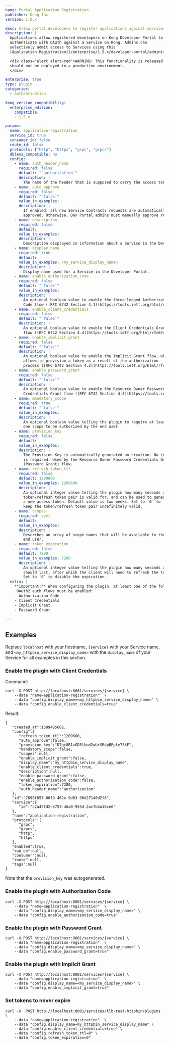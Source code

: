 ```yaml
---
name: Portal Application Registration
publisher: Kong Inc.
version: 1.0.x

desc: Allow portal developers to register applications against services
description: |
  Applications allow registered developers on Kong Developer Portal to
  authenticate with OAuth against a Service on Kong. Admins can
  selectively admit access to Services using this
  [Application Registration](/enterprise/1.5.x/developer-portal/administration/application-registration) plugin.

  <div class="alert alert-red">WARNING: This functionality is released as a <a href="/enterprise/latest/introduction/key-concepts/#beta">BETA</a> feature and
  should not be deployed in a production environment.
  </div>

enterprise: true
type: plugin
categories:
  - authentication

kong_version_compatibility:
  enterprise_edition:
    compatible:
    - 1.5.x

params:
  name: application-registration
  service_id: true
  consumer_id: false
  route_id: false
  protocols: ["http", "https", "grpc", "grpcs"]
  dbless_compatible: no
  config:
    - name: auth_header_name
      required: false
      default: "`authorization`"
      description: |
        The name of the header that is supposed to carry the access token.
    - name: auto_approve
      required: false
      default: "`false`"
      value_in_examples:
      description: |
        If enabled, all new Service Contracts requests are automatically
        approved. Otherwise, Dev Portal admins must manually approve requests.
    - name: description
      required: false
      default:
      value_in_examples:
      description: |
        Description displayed in information about a Service in the Developer Portal.
    - name: display_name
      required: true
      default:
      value_in_examples: <my_service_display_name>
      description: |
        Display name used for a Service in the Developer Portal.
    - name: enable_authorization_code
      required: false
      default: "`false`"
      value_in_examples:
      description: |
        An optional boolean value to enable the three-legged Authorization
        Code flow ([RFC 6742 Section 4.1](https://tools.ietf.org/html/rfc6749#section-4.1)).
    - name: enable_client_credentials
      required: false
      default: "`false`"
      description: |
        An optional boolean value to enable the Client Credentials Grant
        flow ([RFC 6742 Section 4.4](https://tools.ietf.org/html/rfc6749#section-4.4)).
    - name: enable_implicit_grant
      required: false
      default: "`false`"
      description: |
        An optional boolean value to enable the Implicit Grant flow, which
        allows to provision a token as a result of the authorization
        process ([RFC 6742 Section 4.2](https://tools.ietf.org/html/rfc6749#section-4.2)).
    - name: enable_password_grant
      required: false
      default: "`false`"
      description: |
        An optional boolean value to enable the Resource Owner Password
        Credentials Grant flow ([RFC 6742 Section 4.3](https://tools.ietf.org/html/rfc6749#section-4.3)).
    - name: mandatory_scope
      required: true
      default: "`false`"
      value_in_examples:
      description: |
        An optional boolean value telling the plugin to require at least
        one scope to be authorized by the end user.
    - name: provision_key
      required: false
      default:
      value_in_examples:
      description: |
        The Provision Key is automatically generated on creation. No input
        is required. Used by the Resource Owner Password Credentials Grant
        (Password Grant) flow.
    - name: refresh_token_ttl
      required: false
      default: 1209600
      value_in_examples: 1209600
      description: |
        An optional integer value telling the plugin how many seconds a
        token/refresh token pair is valid for, and can be used to generate
        a new access token. Default value is two weeks. Set to `0` to
        keep the token/refresh token pair indefinitely valid.
    - name: scopes
      required: semi
      default:
      value_in_examples:
      description: |
        Describes an array of scope names that will be available to the
        end user.
    - name: token_expiration
      required: false
      default: 7200
      value_in_examples: 7200
      description: |
        An optional integer value telling the plugin how many seconds a token
        should last, after which the client will need to refresh the token.
        Set to `0` to disable the expiration.
  extra: |
    **Important:** When configuring the plugin, at least one of the following
     OAuth2 auth flows must be enabled:
    - Authorization Code
    - Client Credentials
    - Implicit Grant
    - Password Grant

---
```


## Examples

Replace `localhost` with your hostname, `{service}` with your Service name,
and `<my_httpbin_service_display_name>` with the `display_name` of your
Service for all examples in this section.

### Enable the plugin with Client Credentials

Command:

```
curl -X POST http://localhost:8001/services/{service} \
    --data "name=application-registration"  \
    --data "config.display_name=<my_httpbin_service_display_name>" \
    --data "config.enable_client_credentials=true"
```

Result:

```
{
   "created_at":1589485602,
   "config":{
      "refresh_token_ttl":1209600,
      "auto_approve":false,
      "provision_key":"D7gc8R1vGD5lkod2wUrSRdpBPpte73kF",
      "mandatory_scope":false,
      "scopes":null,
      "enable_implicit_grant":false,
      "display_name":"my_httpbin_service_display_name",
      "enable_client_credentials":true,
      "description":null,
      "enable_password_grant":false,
      "enable_authorization_code":false,
      "token_expiration":7200,
      "auth_header_name":"authorization"
   },
   "id":"7696f657-00f9-462e-9d63-96d27140d2f8",
   "service":{
      "id":"c2a45fd2-e753-46a0-955d-2ac7b4a18ce0"
   },
   "name":"application-registration",
   "protocols":[
      "grpc",
      "grpcs",
      "http",
      "https"
   ],
   "enabled":true,
   "run_on":null,
   "consumer":null,
   "route":null,
   "tags":null
}
```

Note that the `provision_key` was autogenerated.

### Enable the plugin with Authorization Code

```
curl -X POST http://localhost:8001/services/{service} \
    --data "name=application-registration"  \
    --data "config.display_name=<my_service_display_name>" \
    --data "config.enable_authorization_code=true"
```

### Enable the plugin with Password Grant

```
curl -X POST http://localhost:8001/services/{service} \
    --data "name=application-registration"  \
    --data "config.display_name=<my_service_display_name>" \
    --data "config.enable_password_grant=true"
```

### Enable the plugin with Implicit Grant

```
curl -X POST http://localhost:8001/services/{service} \
    --data "name=application-registration"  \
    --data "config.display_name=<my_service_display_name>" \
    --data "config.enable_implicit_grant=true"
```

### Set tokens to never expire

```
curl -X  POST http://localhost:8001/services/tlb-test-httpbin/plugins \
    --data "name=application-registration"  \
    --data "config.display_name=my_httpbin_service_display_name" \
    --data "config.enable_client_credentials=true" \
    --data "config.refresh_token_ttl=0" \
    --data "config.token_expiration=0"
```
